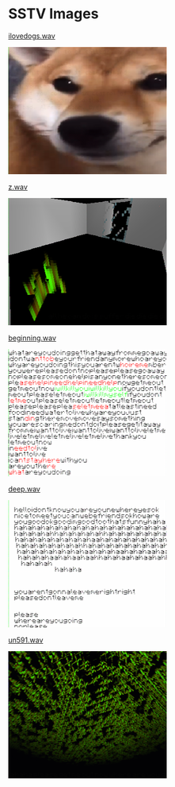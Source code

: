 # SSTV Images
[ilovedogs.wav](../assets/audio/ilovedogs.wav)

<img src="../assets/images/ilovedogs.png">

[z.wav](../assets/audio/z.wav)

<img src="../assets/images/z.png">

[beginning.wav](../assets/audio/beginning.wav)

<img src="../assets/images/beginning.png">

[deep.wav](../assets/audio/deep.wav)

<img src="../assets/images/deep.png">

[un591.wav](../assets/audio/un591.wav)

<img src="../assets/images/un591.png">
